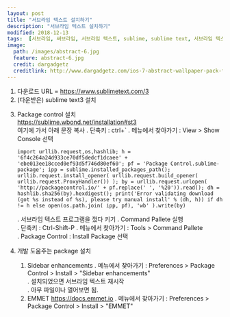 ```yaml
---
layout: post
title: "서브라임 텍스트 설치하기"
description: "서브라임 텍스트 설치하기"
modified: 2018-12-13
tags:  [서브라임, 써브라임, 서브라임 텍스트, sublime, sublime text, 서브라임 텍스트 설치하기]
image:
  path: /images/abstract-6.jpg
  feature: abstract-6.jpg
  credit: dargadgetz
  creditlink: http://www.dargadgetz.com/ios-7-abstract-wallpaper-pack-for-iphone-5-and-ipod-touch-retina/
---
```

1. 다운로드 URL = https://www.sublimetext.com/3
2. (다운받은) sublime text3 설치   
<!-- more -->
3. Package control 설치   
   https://sublime.wbond.net/installation#st3   
   여기에 가서 아래 문장 복사
   . 단축키 : ctrl+`
   . 메뉴에서 찾아가기 : View > Show Console 선택   
   ~~~
   import urllib.request,os,hashlib; h = '6f4c264a24d933ce70df5dedcf1dcaee' + 'ebe013ee18cced0ef93d5f746d80ef60'; pf = 'Package Control.sublime-package'; ipp = sublime.installed_packages_path(); urllib.request.install_opener( urllib.request.build_opener( urllib.request.ProxyHandler()) ); by = urllib.request.urlopen( 'http://packagecontrol.io/' + pf.replace(' ', '%20')).read(); dh = hashlib.sha256(by).hexdigest(); print('Error validating download (got %s instead of %s), please try manual install' % (dh, h)) if dh != h else open(os.path.join( ipp, pf), 'wb' ).write(by)
   ~~~
   . 서브라임 텍스트 프로그램을 껐다 키기
   . Command Pallete 실행   
     . 단축키 : Ctrl-Shift-P
     . 메뉴에서 찾아가기 : Tools > Command Pallete    
   . Package Control : Install Package 선택    
   
4. 개발 도움주는 package 설치
   1) Sidebar enhancements
      . 메뉴에서 찾아가기 : Preferences > Package Control > Install > "Sidebar enhancements"   
      . 설치되었으면 서브라임 텍스트 재시작   
      . 아무 파일이나 열어보면 됨.   
   2) EMMET
      https://docs.emmet.io
      . 메뉴에서 찾아가기 : Preferences > Package Control > Install > "EMMET"  


